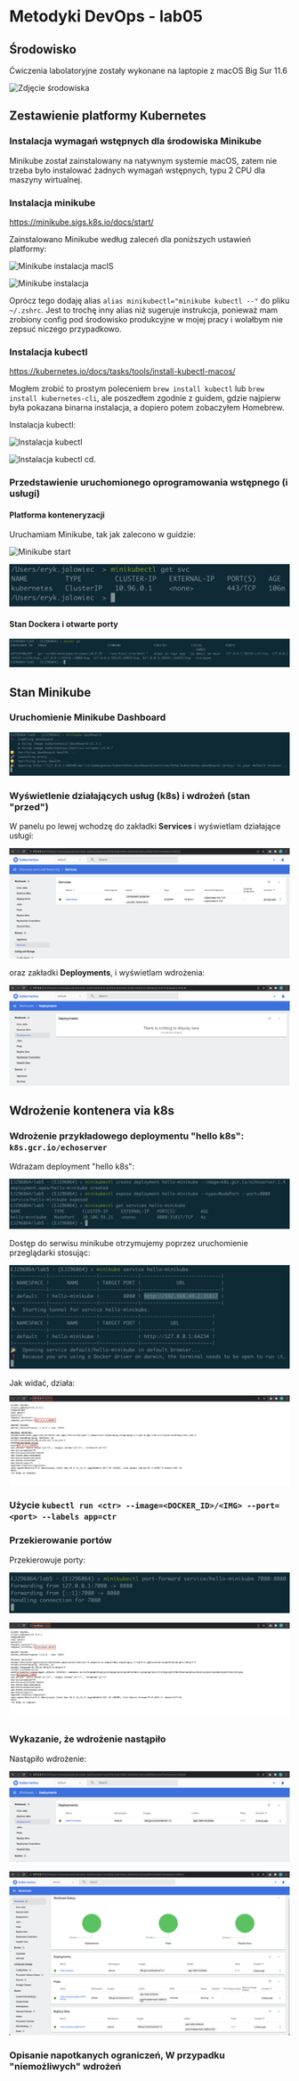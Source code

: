 # Metodyki DevOps - lab05

## Środowisko

Ćwiczenia labolatoryjne zostały wykonane na laptopie z macOS Big Sur 11.6

![Zdjęcie środowiska](../lab1/screenshots/macos-big-siur.png)

## Zestawienie platformy Kubernetes

### Instalacja wymagań wstępnych dla środowiska Minikube

Minikube został zainstalowany na natywnym systemie macOS, zatem nie trzeba było instalować żadnych wymagań wstępnych, typu 2 CPU dla maszyny wirtualnej.

### Instalacja minikube 
https://minikube.sigs.k8s.io/docs/start/

Zainstalowano Minikube według zaleceń dla poniższych ustawień platformy:

![Minikube instalacja macIS](screenshots/minikube-instlacja-guide.png)

![Minikube instalacja](screenshots/minikube-instalacja.png)

Oprócz tego dodaję alias `alias minikubectl="minikube kubectl --"` do pliku `~/.zshrc`. Jest to trochę inny alias niż sugeruje instrukcja, ponieważ mam zrobiony config pod środowisko produkcyjne w mojej pracy i wolałbym nie zepsuć niczego przypadkowo.

### Instalacja kubectl
https://kubernetes.io/docs/tasks/tools/install-kubectl-macos/

Mogłem zrobić to prostym poleceniem `brew install kubectl` lub `brew install kubernetes-cli`, ale poszedłem zgodnie z guidem, gdzie najpierw była pokazana binarna instalacja, a dopiero potem zobaczyłem Homebrew.

Instalacja kubectl:

![Instalacja kubectl](screenshots/kubectl-instalacja-1.png)

![Instalacja kubectl cd.](screenshots/kubectl-instalacja-2.png)

### Przedstawienie uruchomionego oprogramowania wstępnego (i usługi)
#### Platforma konteneryzacji
Uruchamiam Minikube, tak jak zalecono w guidzie:

![Minikube start](screenshots/minikube-start.png)

![kubectl get svc](screenshots/kubectl-get-services.png)

#### Stan Dockera i otwarte porty
![Stan Dockera](screenshots/docker-ps.png)

## Stan Minikube
### Uruchomienie Minikube Dashboard

![Minikube dashboard](screenshots/minikube-dashboard.png)

### Wyświetlenie działających usług (k8s) i wdrożeń (stan "przed")

W panelu po lewej wchodzę do zakładki **Services** i wyświetlam działające usługi: 

![Minikube services](screenshots/minikube-service.png)

oraz zakładki **Deployments**, i wyświetlam wdrożenia:

![Minikube deployments](screenshots/minikube-deployments.png)

## Wdrożenie kontenera via k8s
### Wdrożenie przykładowego deploymentu "hello k8s": ```k8s.gcr.io/echoserver```
Wdrażam deployment "hello k8s":

![Wdrożenie hello k8s](screenshots/wdrozenie-hello-k8s.png)

Dostęp do serwisu minikube otrzymujemy poprzez uruchomienie przeglądarki stosując:

![Włączenie minikube](screenshots/minikube-service-hello-minikube.png)

Jak widać, działa:

![hello minikube w przeglądarce](screenshots/hello-minikube-w-przegladarce1.png)
### Użycie ```kubectl run <ctr> --image=<DOCKER_ID>/<IMG> --port=<port> --labels app=ctr```
### Przekierowanie portów

Przekierowuje porty:

![Przekierowanie portów](screenshots/przekierowanie-portow.png)

![Przekierowanie portow - przeglądarka](screenshots/przekierowanie-portow-przegladarka1.png)

### Wykazanie, że wdrożenie nastąpiło

Nastąpiło wdrożenie:

![Nastąpiło wdrożenie](screenshots/wdrozenie-nastapilo.png)

![Nastąpiło wdrożenie 2](screenshots/wdrozenie-nastapilo2.png)

### Opisanie napotkanych ograniczeń, W przypadku "niemożliwych" wdrożeń 
